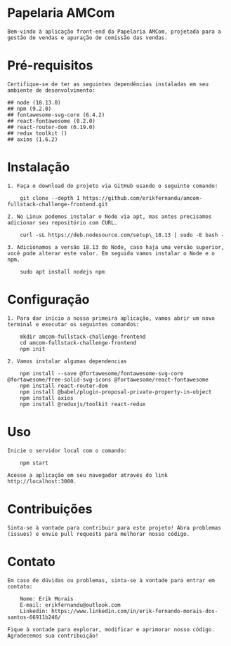 # Papelaria AMCom

    Bem-vindo à aplicação front-end da Papelaria AMCom, projetada para a gestão de vendas e apuração de comissão das vendas.

# Pré-requisitos

    Certifique-se de ter as seguintes dependências instaladas em seu ambiente de desenvolvimento:

    ## node (18.13.0)
    ## npm (9.2.0)
    ## fontawesome-svg-core (6.4.2)
    ## react-fontawesome (0.2.0)
    ## react-router-dom (6.19.0)
    ## redux toolkit ()
    ## axios (1.6.2)

# Instalação

    1. Faça o download do projeto via GitHub usando o seguinte comando:

        git clone --depth 1 https://github.com/erikfernandu/amcom-fullstack-challenge-frontend.git

    2. No Linux podemos instalar o Node via apt, mas antes precisamos adicionar seu repositório com CURL.
        
        curl -sL https://deb.nodesource.com/setup\_18.13 | sudo -E bash -

    3. Adicionamos a versão 18.13 do Node, caso haja uma versão superior, você pode alterar este valor. Em seguida vamos instalar o Node e o npm.

        sudo apt install nodejs npm

# Configuração

    1. Para dar início a nossa primeira aplicação, vamos abrir um novo terminal e executar os seguintes comandos:
    
        mkdir amcom-fullstack-challenge-frontend
        cd amcom-fullstack-challenge-frontend
        npm init

    2. Vamos instalar algumas dependencias

        npm install --save @fortawesome/fontawesome-svg-core @fortawesome/free-solid-svg-icons @fortawesome/react-fontawesome
        npm install react-router-dom
        npm install @babel/plugin-proposal-private-property-in-object
        npm install axios
        npm install @reduxjs/toolkit react-redux

# Uso

    Inicie o servidor local com o comando:

        npm start

    Acesse a aplicação em seu navegador através do link http://localhost:3000.

# Contribuições

    Sinta-se à vontade para contribuir para este projeto! Abra problemas (issues) e envie pull requests para melhorar nosso código.

# Contato

    Em caso de dúvidas ou problemas, sinta-se à vontade para entrar em contato:

        Nome: Erik Morais
        E-mail: erikfernandu@outlook.com
        Linkedin: https://www.linkedin.com/in/erik-fernando-morais-dos-santos-66911b246/

    Fique à vontade para explorar, modificar e aprimorar nosso código. Agradecemos sua contribuição!
